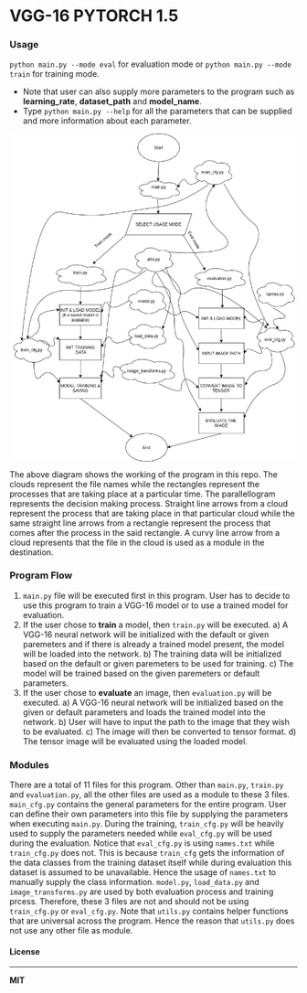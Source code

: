 # VGG-16 PYTORCH 1.5

### Usage
`python main.py --mode eval` for evaluation mode or `python main.py --mode train` for training mode.

- Note that user can also supply more parameters to the program such as **learning_rate**, **dataset_path** and **model_name**.
- Type `python main.py --help` for all the parameters that can be supplied and more information about each parameter.


<img style='display:block; text-align:center; margin-left:auto; margin-right:auto' src="ConceptMap.png" width="500"/>

The above diagram shows the working of the program in this repo. The clouds represent the file names while the rectangles represent the processes that are taking place at a particular time. The parallellogram represents the decision making process. Straight line arrows from a cloud represent the process that are taking place in that particular cloud while the same straight line arrows from a rectangle represent the process that comes after the process in the said rectangle. A curvy line arrow from a cloud represents that the file in the cloud is used as a module in the destination.

### Program Flow
1) `main.py` file will be executed first in this program. User has to decide to use this program to train a VGG-16 model or to use a trained model for evaluation.
2) If the user chose to **train** a model, then `train.py` will be executed.
a) A VGG-16 neural network will be initialized with the default or given paremeters and if there is already a trained model present, the model will be loaded into the network.
b) The training data will be initialized based on the default or given paremeters to be used for training.
c) The model will be trained based on the given paremeters or default parameters.
3) If the user chose to **evaluate** an image, then `evaluation.py` will be executed.
a) A VGG-16 neural network will be initialized based on the given or default parameters and loads the trained model into the network.
b) User will have to input the path to the image that they wish to be evaluated.
c) The image will then be converted to tensor format.
d) The tensor image will be evaluated using the loaded model.

### Modules
There are a total of 11 files for this program. Other than `main.py`, `train.py` and `evaluation.py`, all the other files are used as a module to these 3 files. `main_cfg.py` contains the general parameters for the entire program. User can define their own parameters into this file by supplying the parameters when executing `main.py`. During the training, `train_cfg.py` will be heavily used to supply the parameters needed while `eval_cfg.py` will be used during the evaluation. Notice that `eval_cfg.py` is using `names.txt` while `train_cfg.py` does not. This is because `train_cfg` gets the information of the data classes from the training dataset itself while during evaluation this dataset is assumed to be unavailable. Hence the usage of `names.txt` to manually supply the class information. `model.py`, `load_data.py` and `image_transforms.py` are used by both evaluation process and training prcess. Therefore, these 3 files are not and should not be using `train_cfg.py` or `eval_cfg.py`. Note that `utils.py` contains helper functions that are universal across the program. Hence the reason that `utils.py` does not use any other file as module.


#### License
___
**MIT**

